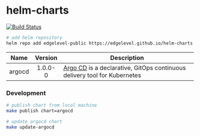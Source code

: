 # helm-charts

[![Build Status][travis-image]][travis-url]

[travis-image]: https://travis-ci.org/edgelevel/helm-charts.svg?branch=master
[travis-url]: https://travis-ci.org/edgelevel/helm-charts

```bash
# add helm repository
helm repo add edgelevel-public https://edgelevel.github.io/helm-charts
```

| Name | Version | Description |
| ---- |:-------:| ----------- |
| argocd | 1.0.0-0 | [Argo CD](https://argoproj.github.io/argo-cd/) is a declarative, GitOps continuous delivery tool for Kubernetes |

### Development

```bash
# publish chart from local machine
make publish chart=argocd

# update argocd chart
make update-argocd
```
